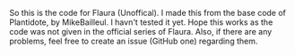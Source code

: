 So this is the code for Flaura (Unoffical). I made this from the base code of Plantidote, by MikeBailleul. I havn't tested it yet. Hope this works as the code was not given in the official series of Flaura. Also, if there are any problems, feel free to create an issue (GitHub one) regarding them.
